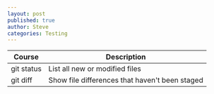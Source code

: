 ```yaml
---
layout: post
published: true
author: Steve
categories: Testing
---
```


| Course | Description | 
| --- | --- | 
| git status | List all new or modified files | 
| git diff | Show file differences that haven't been staged | 

